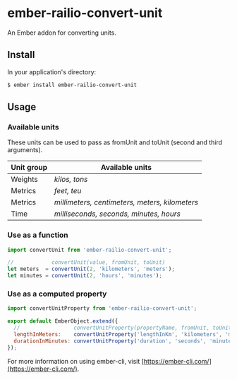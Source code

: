 # ember-railio-convert-unit

An Ember addon for converting units.

## Install

In your application's directory:

```sh
$ ember install ember-railio-convert-unit
```

## Usage

### Available units
These units can be used to pass as fromUnit and toUnit (second and third arguments).

| Unit group  | Available units |
| ----------- | --------------- |
| Weights     | *kilos, tons* |
| Metrics     | *feet, teu* |
| Metrics     | *millimeters, centimeters, meters, kilometers* |
| Time        | *milliseconds, seconds, minutes, hours* |

### Use as a function
```js
import convertUnit from 'ember-railio-convert-unit';

//            convertUnit(value, fromUnit, toUnit)
let meters  = convertUnit(2, 'kilometers', 'meters');
let minutes = convertUnit(2, 'hours', 'minutes');
```

### Use as a computed property
```js
import convertUnitProperty from 'ember-railio-convert-unit';

export default EmberObject.extend({
  //                 convertUnitProperty(propertyName, fromUnit, toUnit)
  lengthInMeters:    convertUnitProperty('lengthInKm', 'kilometers', 'meters'),
  durationInMinutes: convertUnitProperty('duration', 'seconds', 'minutes')
});
```

For more information on using ember-cli, visit [https://ember-cli.com/](https://ember-cli.com/).
